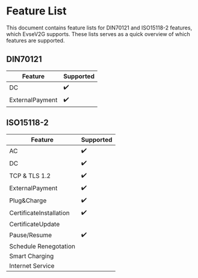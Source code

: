 # Feature List

This document contains feature lists for DIN70121 and ISO15118-2 features, which EvseV2G supports.
These lists serves as a quick overview of which features are supported.

## DIN70121

| Feature         | Supported          |
|-----------------|--------------------|
| DC              | :heavy_check_mark: |
| ExternalPayment | :heavy_check_mark: |

## ISO15118-2

| Feature                 | Supported          |
|-------------------------|--------------------|
| AC                      | :heavy_check_mark: |
| DC                      | :heavy_check_mark: |
| TCP & TLS 1.2           | :heavy_check_mark: |
| ExternalPayment         | :heavy_check_mark: |
| Plug&Charge             | :heavy_check_mark: |
| CertificateInstallation | :heavy_check_mark: |
| CertificateUpdate       |                    |
| Pause/Resume            | :heavy_check_mark: |
| Schedule Renegotation   |                    |
| Smart Charging          |                    |
| Internet Service        |                    |
